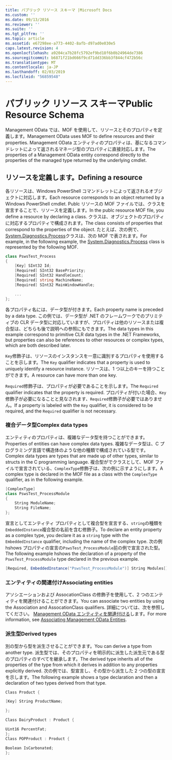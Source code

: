 ```yaml
---
title: パブリック リソース スキーマ |Microsoft Docs
ms.custom: ''
ms.date: 09/13/2016
ms.reviewer: ''
ms.suite: ''
ms.tgt_pltfrm: ''
ms.topic: article
ms.assetid: e67298ee-a773-4402-8afb-d97ad0e030e5
caps.latest.revision: 4
ms.openlocfilehash: a9204ca7b28fc5792ef9bd18f6b0b24964de7386
ms.sourcegitcommit: b6871f21bd666f9cd71dd336bb3f844cf472b56c
ms.translationtype: MT
ms.contentlocale: ja-JP
ms.lasthandoff: 02/03/2019
ms.locfileid: "56859548"
---
```

# <a name="public-resource-schema"></a><span data-ttu-id="03759-102">パブリック リソース スキーマ</span><span class="sxs-lookup"><span data-stu-id="03759-102">Public Resource Schema</span></span>

<span data-ttu-id="03759-103">Management OData では、MOF を使用して、リソースとそのプロパティを定義します。</span><span class="sxs-lookup"><span data-stu-id="03759-103">Management OData uses MOF to define resources and their properties.</span></span> <span data-ttu-id="03759-104">Management OData エンティティのプロパティは、基になるコマンドレットによって返されるマネージ型のプロパティに直接対応します。</span><span class="sxs-lookup"><span data-stu-id="03759-104">The properties of a Management OData entity correspond directly to the properties of the managed type returned by the underlying cmdlet.</span></span>

## <a name="defining-a-resource"></a><span data-ttu-id="03759-105">リソースを定義します。</span><span class="sxs-lookup"><span data-stu-id="03759-105">Defining a resource</span></span>

<span data-ttu-id="03759-106">各リソースは、Windows PowerShell コマンドレットによって返されるオブジェクトに対応します。</span><span class="sxs-lookup"><span data-stu-id="03759-106">Each resource corresponds to an object returned by a Windows PowerShell cmdlet.</span></span> <span data-ttu-id="03759-107">Publc リソースの MOF ファイルでは、クラスを宣言することで、リソースを定義します。</span><span class="sxs-lookup"><span data-stu-id="03759-107">In the publc resource MOF file, you define a resource by declaring a class.</span></span> <span data-ttu-id="03759-108">クラスは、オブジェクトのプロパティに対応するプロパティで構成されます。</span><span class="sxs-lookup"><span data-stu-id="03759-108">The class consists of properties that correspond to the properties of the object.</span></span> <span data-ttu-id="03759-109">たとえば、次の例で、 [System.Diagnostics.Process](/dotnet/api/System.Diagnostics.Process)クラスは、次の MOF で表されます。</span><span class="sxs-lookup"><span data-stu-id="03759-109">For example, in the following example, the [System.Diagnostics.Process](/dotnet/api/System.Diagnostics.Process) class is represented by the following MOF.</span></span>

```csharp
class PswsTest_Process
{
    [Key] SInt32 Id;
    [Required] SInt32 BasePriority;
    [Required] SInt32 HandleCount;
    [Required] string MachineName;
    [Required] SInt32 MainWindowHandle;

    ...
};
```

<span data-ttu-id="03759-110">各プロパティ名には、データ型が付きます。</span><span class="sxs-lookup"><span data-stu-id="03759-110">Each property name is preceded by a data type.</span></span> <span data-ttu-id="03759-111">この例では、データ型が .NET のフレームワークでのプリミティブの CLR データ型に対応していますが、プロパティは他のリソースまたは複合型は、どちらも後で説明への参照にもできます。</span><span class="sxs-lookup"><span data-stu-id="03759-111">The data types in this example correspond to primitive CLR data types in the .NET Frameworks, but properties can also be references to other resources or complex types, which are both described later.</span></span>

<span data-ttu-id="03759-112">`Key`修飾子は、リソースのインスタンスを一意に識別するプロパティを使用することを示します。</span><span class="sxs-lookup"><span data-stu-id="03759-112">The `Key` qualifier indicates that a property is used to uniquely identify a resource instance.</span></span> <span data-ttu-id="03759-113">リソースは、1 つ以上のキーを持つことができます。</span><span class="sxs-lookup"><span data-stu-id="03759-113">A resource can have more than one key.</span></span>

<span data-ttu-id="03759-114">`Required`修飾子は、プロパティが必要であることを示します。</span><span class="sxs-lookup"><span data-stu-id="03759-114">The `Required` qualifier indicates that the property is required.</span></span> <span data-ttu-id="03759-115">プロパティが付いた場合、`Key`修飾子が必要になることと見なされます、`Required`修飾子が必要ではありません。</span><span class="sxs-lookup"><span data-stu-id="03759-115">If a property is labeled with the `Key` qualifier, it is considered to be required, and the `Required` qualifier is not necessary.</span></span>

### <a name="complex-data-types"></a><span data-ttu-id="03759-116">複合データ型</span><span class="sxs-lookup"><span data-stu-id="03759-116">Complex data types</span></span>

<span data-ttu-id="03759-117">エンティティのプロパティは、複雑なデータ型を持つことができます。</span><span class="sxs-lookup"><span data-stu-id="03759-117">Properties of entities can have complex data types.</span></span> <span data-ttu-id="03759-118">複雑なデータ型は、C プログラミング言語で構造体のような他の種類で構成されている型です。</span><span class="sxs-lookup"><span data-stu-id="03759-118">Complex data types are types that are made up of other types, similar to structs in the C programming language.</span></span> <span data-ttu-id="03759-119">複合型がでクラスとして、MOF ファイルで宣言されている、`ComplexType`修飾子は、次の例に示すようにします。</span><span class="sxs-lookup"><span data-stu-id="03759-119">A complex type is declared in the MOF file as a class with the `ComplexType` qualifier, as in the following example.</span></span>

```csharp
[ComplexType]
class PswsTest_ProcessModule
{
    String ModuleName;
    String FileName;
};
```

<span data-ttu-id="03759-120">宣言としてエンティティ プロパティとして複合型を宣言する、`string`の種類を`EmbeddedInstance`複合型の名前を含む修飾子。</span><span class="sxs-lookup"><span data-stu-id="03759-120">To declare an entity property as a complex type, you declare it as a `string` type with the `EmbeddedInstance` qualifier, including the name of the complex type.</span></span> <span data-ttu-id="03759-121">次の例 hshows プロパティの宣言の`PswsTest_ProcessModule`前の例で宣言された型。</span><span class="sxs-lookup"><span data-stu-id="03759-121">The following example hshows the declaration of a property of the `PswsTest_ProcessModule` type declared in the previous example.</span></span>

```csharp
[Required, EmbeddedInstance("PswsTest_ProcessModule")] String Modules[];
```

### <a name="associating-entities"></a><span data-ttu-id="03759-122">エンティティの関連付け</span><span class="sxs-lookup"><span data-stu-id="03759-122">Associating entities</span></span>

<span data-ttu-id="03759-123">アソシエーションおよび AssocationClass の修飾子を使用して、2 つのエンティティを関連付けることができます。</span><span class="sxs-lookup"><span data-stu-id="03759-123">You can associate two entities by using the Association and AssocationClass qualifiers.</span></span> <span data-ttu-id="03759-124">詳細については、次を参照してください。 [Management OData エンティティを関連付ける](./associating-management-odata-entities.md)します。</span><span class="sxs-lookup"><span data-stu-id="03759-124">For more information, see [Associating Management OData Entities](./associating-management-odata-entities.md).</span></span>

### <a name="derived-types"></a><span data-ttu-id="03759-125">派生型</span><span class="sxs-lookup"><span data-stu-id="03759-125">Derived types</span></span>

<span data-ttu-id="03759-126">別の型から型を派生させることができます。</span><span class="sxs-lookup"><span data-stu-id="03759-126">You can derive a type from another type.</span></span> <span data-ttu-id="03759-127">派生型では、そのプロパティを明示的に派生した派生元である型のプロパティのすべてを継承します。</span><span class="sxs-lookup"><span data-stu-id="03759-127">The derived type inherits all of the properties of the type from which it derives in addition to any properties explicitly derived.</span></span> <span data-ttu-id="03759-128">次の例では、型宣言し、その型から派生した 2 つの型の宣言を示します。</span><span class="sxs-lookup"><span data-stu-id="03759-128">The following example shows a type declaration and then a declaration of two types derived from that type.</span></span>

```csharp
Class Product {

[Key] String ProductName;

};

Class DairyProduct : Product {

Uint16 PercentFat;
};
Class POPProduct : Product {

Boolean IsCarbonated;
};

```